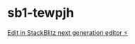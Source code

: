 # sb1-tewpjh

[Edit in StackBlitz next generation editor ⚡️](https://stackblitz.com/~/github.com/zoring/sb1-tewpjh)